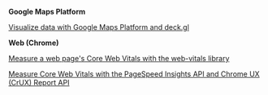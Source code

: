**Google Maps Platform**

[Visualize data with Google Maps Platform and deck.gl](https://developers.google.com/codelabs/maps-platform/maps-deck-gl)

**Web (Chrome)**

[Measure a web page's Core Web Vitals with the web-vitals library](https://developers.google.com/codelabs/chrome-web-vitals-js)

[Measure Core Web Vitals with the PageSpeed Insights API and Chrome UX (CrUX) Report API](https://developers.google.com/codelabs/chrome-web-vitals-psi-crux)
